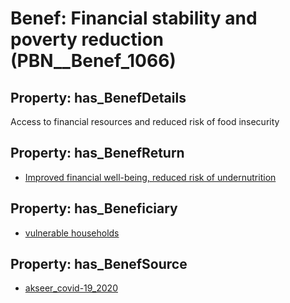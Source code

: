 # Benef: __Financial stability and poverty reduction__ (PBN__Benef_1066)

## Property: has_BenefDetails

Access to financial resources and reduced risk of food insecurity

## Property: has_BenefReturn

* [Improved financial well-being, reduced risk of undernutrition](../BenefReturn/PBN__BenefReturn_1191)

## Property: has_Beneficiary

* [vulnerable households](../Stakeholder/PBN__Stakeholder_254)

## Property: has_BenefSource

* [akseer_covid-19_2020](../Article/PBN__Article_222)

